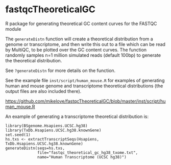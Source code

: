 # fastqcTheoreticalGC

R package for generating theoretical GC content curves for the FASTQC module

The `generateDistn` function will create a theoretical distribution
from a genome or transcriptome, and then write this out to a file
which can be read by MultiQC, to be plotted over the GC content 
curves. The function randomly samples n=1 million simulated reads
(default 100bp) to generate the theoretical distribution.

See `?generateDistn` for more details on the function.

See the example file `inst/script/human_mouse.R` for examples
of generating human and mouse genome and transcriptome theoretical
distributions (the output files are also included there).

<https://github.com/mikelove/fastqcTheoreticalGC/blob/master/inst/script/human_mouse.R>

An example of generating a transcriptome theoretical distribution is:

```{r}
library(BSgenome.Hsapiens.UCSC.hg38)
library(TxDb.Hsapiens.UCSC.hg38.knownGene)
set.seed(1)
hs.txs <- extractTranscriptSeqs(Hsapiens, TxDb.Hsapiens.UCSC.hg38.knownGene)
generateDistn(seqs=hs.txs,
              file="fastqc_theoretical_gc_hg38_txome.txt",
              name="Human Transcriptome (UCSC hg38)")
```
